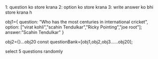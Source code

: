 1: question ko store krana
2: option ko store krana
3: write answer ko bhi store krana h

obj1={
    question: "Who has the most centuries in international cricket",
    option: ["virat kohli","scahin Tendulkar","Ricky Pointing","joe root"];
    answer:"Scahin Tendulkar"
}

obj2={}...obj20
const questionBank=[obj1,obj2,obj3......obj20];

select 5 questions randomly